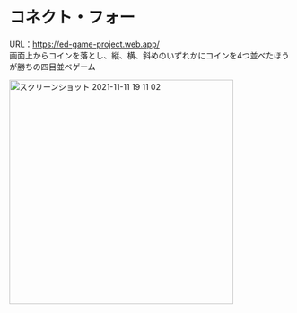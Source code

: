 # コネクト・フォー 
URL：https://ed-game-project.web.app/  
画面上からコインを落とし、縦、横、斜めのいずれかにコインを4つ並べたほうが勝ちの四目並べゲーム  

<img width="399" alt="スクリーンショット 2021-11-11 19 11 02" src="https://user-images.githubusercontent.com/57646279/141280130-d58b3a37-81ab-493c-9def-7b1f64340fb5.png">
